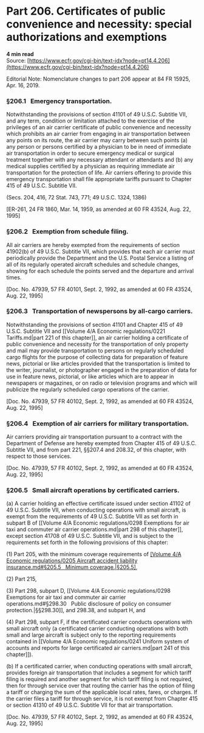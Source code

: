 # Part 206. Certificates of public convenience and necessity: special authorizations and exemptions
**4 min read**  
Source: [https://www.ecfr.gov/cgi-bin/text-idx?node=pt14.4.206](https://www.ecfr.gov/cgi-bin/text-idx?node=pt14.4.206)

<div>

<div>

Editorial Note: Nomenclature changes to part 206 appear at 84 FR 15925, Apr. 16, 2019.

</div>

### §206.1   Emergency transportation.

Notwithstanding the provisions of section 41101 of 49 U.S.C. Subtitle VII, and any term, condition or limitation attached to the exercise of the privileges of an air carrier certificate of public convenience and necessity which prohibits an air carrier from engaging in air transportation between any points on its route, the air carrier may carry between such points (a) any person or persons certified by a physician to be in need of immediate air transportation in order to secure emergency medical or surgical treatment together with any necessary attendant or attendants and (b) any medical supplies certified by a physician as requiring immediate air transportation for the protection of life. Air carriers offering to provide this emergency transportation shall file appropriate tariffs pursuant to Chapter 415 of 49 U.S.C. Subtitle VII.

(Secs. 204, 416, 72 Stat. 743, 771; 49 U.S.C. 1324, 1386)

\[ER-261, 24 FR 1860, Mar. 14, 1959, as amended at 60 FR 43524, Aug. 22, 1995\]

### §206.2   Exemption from schedule filing.

All air carriers are hereby exempted from the requirements of section 41902(b) of 49 U.S.C. Subtitle VII, which provides that each air carrier must periodically provide the Department and the U.S. Postal Service a listing of all of its regularly operated aircraft schedules and schedule changes, showing for each schedule the points served and the departure and arrival times.

\[Doc. No. 47939, 57 FR 40101, Sept. 2, 1992, as amended at 60 FR 43524, Aug. 22, 1995\]

### §206.3   Transportation of newspersons by all-cargo carriers.

Notwithstanding the provisions of section 41101 and Chapter 415 of 49 U.S.C. Subtitle VII and [[Volume 4/A Economic regulations/0221 Tariffs.md|part 221 of this chapter]], an air carrier holding a certificate of public convenience and necessity for the transportation of only property and mail may provide transportation to persons on regularly scheduled cargo flights for the purpose of collecting data for preparation of feature news, pictorial or like articles provided that the transportation is limited to the writer, journalist, or photographer engaged in the preparation of data for use in feature news, pictorial, or like articles which are to appear in newspapers or magazines, or on radio or television programs and which will publicize the regularly scheduled cargo operations of the carrier.

\[Doc. No. 47939, 57 FR 40102, Sept. 2, 1992, as amended at 60 FR 43524, Aug. 22, 1995\]

### §206.4   Exemption of air carriers for military transportation.

Air carriers providing air transportation pursuant to a contract with the Department of Defense are hereby exempted from Chapter 415 of 49 U.S.C. Subtitle VII, and from part 221, §§207.4 and 208.32, of this chapter, with respect to those services.

\[Doc. No. 47939, 57 FR 40102, Sept. 2, 1992, as amended at 60 FR 43524, Aug. 22, 1995\]

### §206.5   Small aircraft operations by certificated carriers.

\(a\) A carrier holding an effective certificate issued under section 41102 of 49 U.S.C. Subtitle VII, when conducting operations with small aircraft, is exempt from the requirements of 49 U.S.C. Subtitle VII as set forth in subpart B of [[Volume 4/A Economic regulations/0298 Exemptions for air taxi and commuter air carrier operations.md|part 298 of this chapter]], except section 41708 of 49 U.S.C. Subtitle VII, and is subject to the requirements set forth in the following provisions of this chapter:

\(1\) Part 205, with the minimum coverage requirements of [[Volume 4/A Economic regulations/0205 Aircraft accident liability insurance.md#§205.5   Minimum coverage.|§205.5]](b),

\(2\) Part 215,

\(3\) Part 298, subpart D, [[Volume 4/A Economic regulations/0298 Exemptions for air taxi and commuter air carrier operations.md#§298.30   Public disclosure of policy on consumer protection.|§§298.30]], and 298.38, and subpart H, and

\(4\) Part 298, subpart F, if the certificated carrier conducts operations with small aircraft only (a certificated carrier conducting operations with both small and large aircraft is subject only to the reporting requirements contained in [[Volume 4/A Economic regulations/0241 Uniform system of accounts and reports for large certificated air carriers.md|part 241 of this chapter]]).

\(b\) If a certificated carrier, when conducting operations with small aircraft, provides foreign air transportation that includes a segment for which tariff filing is required and another segment for which tariff filing is not required, then for through service over that routing the carrier has the option of filing a tariff or charging the sum of the applicable local rates, fares, or charges. If the carrier files a tariff for through service, it is not exempt from Chapter 415 or section 41310 of 49 U.S.C. Subtitle VII for that air transportation.

\[Doc. No. 47939, 57 FR 40102, Sept. 2, 1992, as amended at 60 FR 43524, Aug. 22, 1995\]

</div>
